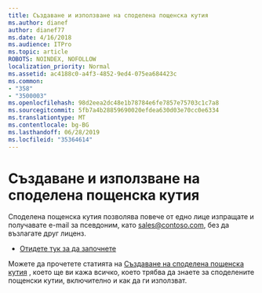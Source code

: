 ```yaml
---
title: Създаване и използване на споделена пощенска кутия
ms.author: dianef
author: dianef77
ms.date: 4/16/2018
ms.audience: ITPro
ms.topic: article
ROBOTS: NOINDEX, NOFOLLOW
localization_priority: Normal
ms.assetid: ac4188c0-a4f3-4852-9ed4-075ea684423c
ms.common:
- "358"
- "3500003"
ms.openlocfilehash: 98d2eea2dc48e1b78784e6fe7857e75703c1c7a8
ms.sourcegitcommit: 5fb7a4b28859690020efdea630d03e70cc0e6334
ms.translationtype: MT
ms.contentlocale: bg-BG
ms.lasthandoff: 06/28/2019
ms.locfileid: "35364614"
---
```

# <a name="create-and-use-a-shared-mailbox"></a>Създаване и използване на споделена пощенска кутия

Споделена пощенска кутия позволява повече от едно лице изпращате и получавате e-mail за псевдоним, като sales@contoso.com, без да възлагате друг лиценз.
  
- [Отидете тук за да започнете](https://portal.office.com/AdminPortal/Home#/AssistedGuide/addemailoptions)

Можете да прочетете статията на [Създаване на споделена пощенска кутия](https://support.office.com/article/Create-a-shared-mailbox-871a246d-3acd-4bba-948e-5de8be0544c9.aspx) , което ще ви кажа всичко, което трябва да знаете за споделените пощенски кутии, включително и как да ги използват.
  